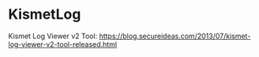 # KismetLog
Kismet Log Viewer v2 Tool: https://blog.secureideas.com/2013/07/kismet-log-viewer-v2-tool-released.html
